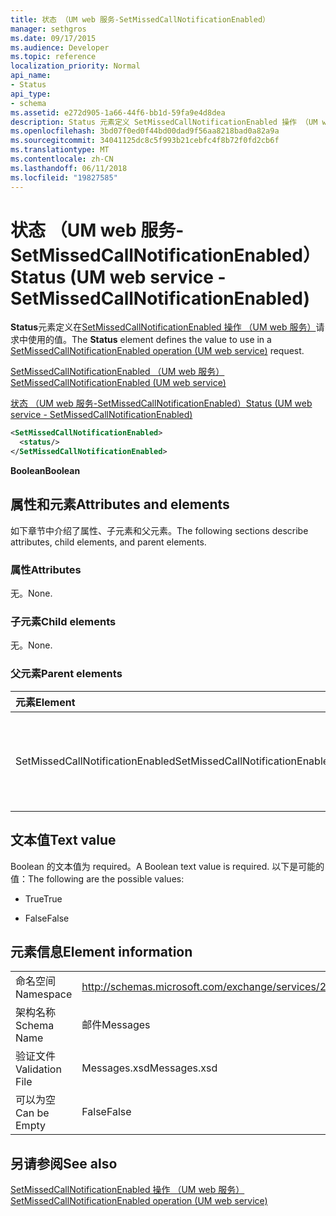 ```yaml
---
title: 状态 （UM web 服务-SetMissedCallNotificationEnabled）
manager: sethgros
ms.date: 09/17/2015
ms.audience: Developer
ms.topic: reference
localization_priority: Normal
api_name:
- Status
api_type:
- schema
ms.assetid: e272d905-1a66-44f6-bb1d-59fa9e4d8dea
description: Status 元素定义 SetMissedCallNotificationEnabled 操作 （UM web 服务） 请求中使用的值。
ms.openlocfilehash: 3bd07f0ed0f44bd00dad9f56aa8218bad0a82a9a
ms.sourcegitcommit: 34041125dc8c5f993b21cebfc4f8b72f0fd2cb6f
ms.translationtype: MT
ms.contentlocale: zh-CN
ms.lasthandoff: 06/11/2018
ms.locfileid: "19827585"
---
```

# <a name="status-um-web-service---setmissedcallnotificationenabled"></a><span data-ttu-id="a64ab-103">状态 （UM web 服务-SetMissedCallNotificationEnabled）</span><span class="sxs-lookup"><span data-stu-id="a64ab-103">Status (UM web service - SetMissedCallNotificationEnabled)</span></span>

<span data-ttu-id="a64ab-104">**Status**元素定义在[SetMissedCallNotificationEnabled 操作 （UM web 服务）](setmissedcallnotificationenabled-operation-um-web-service.md)请求中使用的值。</span><span class="sxs-lookup"><span data-stu-id="a64ab-104">The **Status** element defines the value to use in a [SetMissedCallNotificationEnabled operation (UM web service)](setmissedcallnotificationenabled-operation-um-web-service.md) request.</span></span> 
  
[<span data-ttu-id="a64ab-105">SetMissedCallNotificationEnabled （UM web 服务）</span><span class="sxs-lookup"><span data-stu-id="a64ab-105">SetMissedCallNotificationEnabled (UM web service)</span></span>](setmissedcallnotificationenabled-um-web-service.md)
  
[<span data-ttu-id="a64ab-106">状态 （UM web 服务-SetMissedCallNotificationEnabled）</span><span class="sxs-lookup"><span data-stu-id="a64ab-106">Status (UM web service - SetMissedCallNotificationEnabled)</span></span>](status-um-web-servicesetmissedcallnotificationenabled.md)
  
```xml
<SetMissedCallNotificationEnabled>
  <status/>
</SetMissedCallNotificationEnabled>
```

 <span data-ttu-id="a64ab-107">**Boolean**</span><span class="sxs-lookup"><span data-stu-id="a64ab-107">**Boolean**</span></span>
## <a name="attributes-and-elements"></a><span data-ttu-id="a64ab-108">属性和元素</span><span class="sxs-lookup"><span data-stu-id="a64ab-108">Attributes and elements</span></span>

<span data-ttu-id="a64ab-109">如下章节中介绍了属性、子元素和父元素。</span><span class="sxs-lookup"><span data-stu-id="a64ab-109">The following sections describe attributes, child elements, and parent elements.</span></span>
  
### <a name="attributes"></a><span data-ttu-id="a64ab-110">属性</span><span class="sxs-lookup"><span data-stu-id="a64ab-110">Attributes</span></span>

<span data-ttu-id="a64ab-111">无。</span><span class="sxs-lookup"><span data-stu-id="a64ab-111">None.</span></span>
  
### <a name="child-elements"></a><span data-ttu-id="a64ab-112">子元素</span><span class="sxs-lookup"><span data-stu-id="a64ab-112">Child elements</span></span>

<span data-ttu-id="a64ab-113">无。</span><span class="sxs-lookup"><span data-stu-id="a64ab-113">None.</span></span>
  
### <a name="parent-elements"></a><span data-ttu-id="a64ab-114">父元素</span><span class="sxs-lookup"><span data-stu-id="a64ab-114">Parent elements</span></span>

|<span data-ttu-id="a64ab-115">**元素**</span><span class="sxs-lookup"><span data-stu-id="a64ab-115">**Element**</span></span>|<span data-ttu-id="a64ab-116">**说明**</span><span class="sxs-lookup"><span data-stu-id="a64ab-116">**Description**</span></span>|
|:-----|:-----|
|<span data-ttu-id="a64ab-117">SetMissedCallNotificationEnabled</span><span class="sxs-lookup"><span data-stu-id="a64ab-117">SetMissedCallNotificationEnabled</span></span>  <br/> |<span data-ttu-id="a64ab-118">定义[SetMissedCallNotificationEnabled 操作 （UM web 服务）](setmissedcallnotificationenabled-operation-um-web-service.md)请求的请求。</span><span class="sxs-lookup"><span data-stu-id="a64ab-118">Defines a request for a [SetMissedCallNotificationEnabled operation (UM web service)](setmissedcallnotificationenabled-operation-um-web-service.md) request.</span></span>  <br/> |
   
## <a name="text-value"></a><span data-ttu-id="a64ab-119">文本值</span><span class="sxs-lookup"><span data-stu-id="a64ab-119">Text value</span></span>

<span data-ttu-id="a64ab-120">Boolean 的文本值为 required。</span><span class="sxs-lookup"><span data-stu-id="a64ab-120">A Boolean text value is required.</span></span> <span data-ttu-id="a64ab-121">以下是可能的值：</span><span class="sxs-lookup"><span data-stu-id="a64ab-121">The following are the possible values:</span></span>
  
- <span data-ttu-id="a64ab-122">True</span><span class="sxs-lookup"><span data-stu-id="a64ab-122">True</span></span>
    
- <span data-ttu-id="a64ab-123">False</span><span class="sxs-lookup"><span data-stu-id="a64ab-123">False</span></span>
    
## <a name="element-information"></a><span data-ttu-id="a64ab-124">元素信息</span><span class="sxs-lookup"><span data-stu-id="a64ab-124">Element information</span></span>

|||
|:-----|:-----|
|<span data-ttu-id="a64ab-125">命名空间</span><span class="sxs-lookup"><span data-stu-id="a64ab-125">Namespace</span></span>  <br/> |http://schemas.microsoft.com/exchange/services/2006/messages  <br/> |
|<span data-ttu-id="a64ab-126">架构名称</span><span class="sxs-lookup"><span data-stu-id="a64ab-126">Schema Name</span></span>  <br/> |<span data-ttu-id="a64ab-127">邮件</span><span class="sxs-lookup"><span data-stu-id="a64ab-127">Messages</span></span>  <br/> |
|<span data-ttu-id="a64ab-128">验证文件</span><span class="sxs-lookup"><span data-stu-id="a64ab-128">Validation File</span></span>  <br/> |<span data-ttu-id="a64ab-129">Messages.xsd</span><span class="sxs-lookup"><span data-stu-id="a64ab-129">Messages.xsd</span></span>  <br/> |
|<span data-ttu-id="a64ab-130">可以为空</span><span class="sxs-lookup"><span data-stu-id="a64ab-130">Can be Empty</span></span>  <br/> |<span data-ttu-id="a64ab-131">False</span><span class="sxs-lookup"><span data-stu-id="a64ab-131">False</span></span>  <br/> |
   
## <a name="see-also"></a><span data-ttu-id="a64ab-132">另请参阅</span><span class="sxs-lookup"><span data-stu-id="a64ab-132">See also</span></span>



[<span data-ttu-id="a64ab-133">SetMissedCallNotificationEnabled 操作 （UM web 服务）</span><span class="sxs-lookup"><span data-stu-id="a64ab-133">SetMissedCallNotificationEnabled operation (UM web service)</span></span>](setmissedcallnotificationenabled-operation-um-web-service.md)

